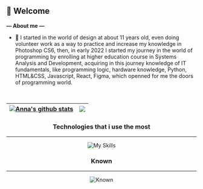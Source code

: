 ## 🦆 Welcome

**— About me —**

- 🦜 I started in the world of design at about 11 years old, even doing volunteer work as a way to practice and increase my knowledge in Photoshop CS6, then, in early 2022 I started my journey in the world of programming by enrolling at higher education course in Systems Analysis and Development, acquiring in this journey knowledge of IT fundamentals, like programming logic, hardware knowledge, Python, HTML&CSS, Javascript, React, Figma, which openned for me the doors of programming world.

<br/>

<div align="center">

| <a href="https://github.com/annaluizando/github-readme-stats"><img align="center" src="https://github-readme-stats-fawn-gamma.vercel.app/api?username=annaluizando&show_icons=true&theme=dark&hide_border=true" alt="Anna's github stats" /></a> | <a href="https://github.com/annaluizando/github-readme-stats"><img align="center" src="https://github-readme-stats-fawn-gamma.vercel.app/api/top-langs/?username=annaluizando&layout=compact&langs_count=6&theme=dark&hide_border=true" /></a> |
| ------------- | ------------- |

</div>

<div align="center">
  
### Technologies that i use the most
<hr/>

![My Skills](https://skillicons.dev/icons?i=js,ts,next,expressjs,linux,bash,git,postman,go,figma)


### Known 
<hr/>

![Known](https://skillicons.dev/icons?i=java,py,mongodb,angular,react,materialui,tailwind,sass,styledcomponents,vercel)

</div>
